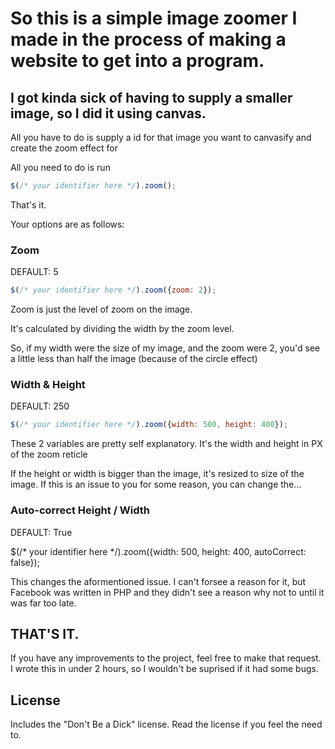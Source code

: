 # So this is a simple image zoomer I made in the process of making a website to get into a program.
## I got kinda sick of having to supply a smaller image, so I did it using canvas.
All you have to do is supply a id for that image you want to canvasify and create the zoom effect for

All you need to do is run 

```javascript
$(/* your identifier here */).zoom();
```

That's it.

Your options are as follows: 

### Zoom

DEFAULT: 5

```javascript
$(/* your identifier here */).zoom({zoom: 2});
```
Zoom is just the level of zoom on the image.

It's calculated by dividing the width by the zoom level. 

So, if my width were the size of my image, and the zoom were 2, you'd see a little less than half the image (because of the circle effect)

### Width & Height

DEFAULT: 250

```javascript
$(/* your identifier here */).zoom({width: 500, height: 400});
```

These 2 variables are pretty self explanatory. It's the width and height in PX of the zoom reticle

If the height or width is bigger than the image, it's resized to size of the image. If this is an issue to you for some reason, you can change the...

### Auto-correct Height / Width 

DEFAULT: True

$(/* your identifier here */).zoom({width: 500, height: 400, autoCorrect: false});

This changes the aformentioned issue. I can't forsee a reason for it, but Facebook was written in PHP and they didn't see a reason why not to until it was far too late.

## THAT'S IT. 

If you have any improvements to the project, feel free to make that request. I wrote this in under 2 hours, so I wouldn't be suprised if it had some bugs.

## License

Includes the "Don't Be a Dick" license. Read the license if you feel the need to.
